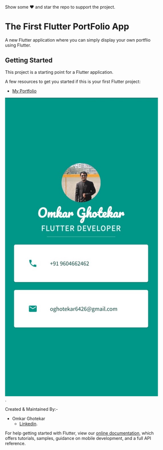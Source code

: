Show some ❤️ and star the repo to support the project.

# The First Flutter PortFolio App

A new Flutter application where you can simply display your own portflio using Flutter.

## Getting Started

This project is a starting point for a Flutter application.

A few resources to get you started if this is your first Flutter project:

- [My Portfolio](https://github.com/omkar-ghotekar/Flutter-Projects/tree/master/mi_card_final)



![](https://github.com/omkar-ghotekar/PortFolio-Flutter/blob/master/Portfolio.jpeg).




Created & Maintained By:-
- Omkar Ghotekar 
  - [Linkedin](https://www.linkedin.com/in/omkar-ghotekar-2a9a1219b/).
  
For help getting started with Flutter, view our
[online documentation](https://flutter.dev/docs), which offers tutorials,
samples, guidance on mobile development, and a full API reference.



